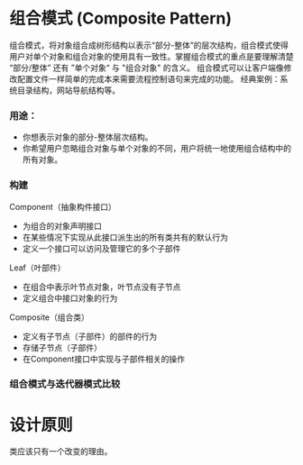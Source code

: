 # 组合模式 (Composite Pattern)
组合模式，将对象组合成树形结构以表示“部分-整体”的层次结构，组合模式使得用户对单个对象和组合对象的使用具有一致性。掌握组合模式的重点是要理解清楚 “部分/整体” 还有 ”单个对象“ 与 "组合对象" 的含义。
组合模式可以让客户端像修改配置文件一样简单的完成本来需要流程控制语句来完成的功能。
经典案例：系统目录结构，网站导航结构等。

### 用途：
- 你想表示对象的部分-整体层次结构。
- 你希望用户忽略组合对象与单个对象的不同，用户将统一地使用组合结构中的所有对象。

### 构建
Component（抽象构件接口）
- 为组合的对象声明接口
- 在某些情况下实现从此接口派生出的所有类共有的默认行为
- 定义一个接口可以访问及管理它的多个子部件

Leaf（叶部件）
- 在组合中表示叶节点对象，叶节点没有子节点
- 定义组合中接口对象的行为

Composite（组合类）
- 定义有子节点（子部件）的部件的行为
- 存储子节点（子部件）
- 在Component接口中实现与子部件相关的操作

### 组合模式与迭代器模式比较

# 设计原则
类应该只有一个改变的理由。
